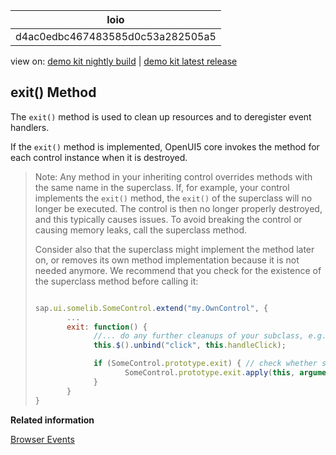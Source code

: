 <!-- loiod4ac0edbc467483585d0c53a282505a5 -->

| loio |
| -----|
| d4ac0edbc467483585d0c53a282505a5 |

<div id="loio">

view on: [demo kit nightly build](https://openui5nightly.hana.ondemand.com/#/topic/d4ac0edbc467483585d0c53a282505a5) | [demo kit latest release](https://openui5.hana.ondemand.com/#/topic/d4ac0edbc467483585d0c53a282505a5)</div>

## exit\(\) Method

The `exit()` method is used to clean up resources and to deregister event handlers.

If the `exit()` method is implemented, OpenUI5 core invokes the method for each control instance when it is destroyed.

> Note:
> Any method in your inheriting control overrides methods with the same name in the superclass. If, for example, your control implements the `exit()` method, the `exit()` of the superclass will no longer be executed. The control is then no longer properly destroyed, and this typically causes issues. To avoid breaking the control or causing memory leaks, call the superclass method.
> 
> Consider also that the superclass might implement the method later on, or removes its own method implementation because it is not needed anymore. We recommend that you check for the existence of the superclass method before calling it:
> 
> ``` js
> 
> sap.ui.somelib.SomeControl.extend("my.OwnControl", {
>        ...
>        exit: function() {
>              //... do any further cleanups of your subclass, e.g. detach events ...
>              this.$().unbind("click", this.handleClick);
> 
>              if (SomeControl.prototype.exit) { // check whether superclass implements the method
>                     SomeControl.prototype.exit.apply(this, arguments); // call the method with the original arguments
>              }
>        } 
> }
> ```
> 
> 

**Related information**  


[Browser Events](Browser_Events_91f1b38.md)

